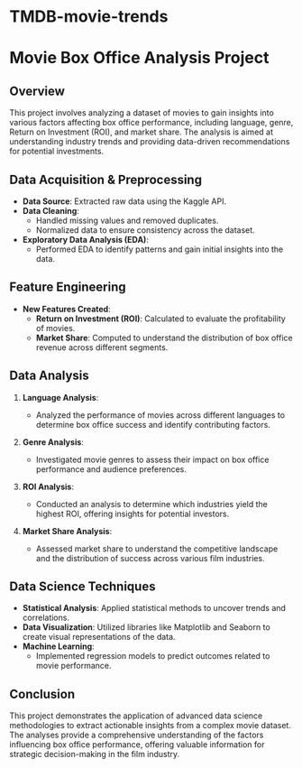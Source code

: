 # TMDB-movie-trends
# Movie Box Office Analysis Project

## Overview
This project involves analyzing a dataset of movies to gain insights into various factors affecting box office performance, including language, genre, Return on Investment (ROI), and market share. The analysis is aimed at understanding industry trends and providing data-driven recommendations for potential investments.

## Data Acquisition & Preprocessing
- **Data Source**: Extracted raw data using the Kaggle API.
- **Data Cleaning**: 
  - Handled missing values and removed duplicates.
  - Normalized data to ensure consistency across the dataset.
- **Exploratory Data Analysis (EDA)**:
  - Performed EDA to identify patterns and gain initial insights into the data.

## Feature Engineering
- **New Features Created**:
  - **Return on Investment (ROI)**: Calculated to evaluate the profitability of movies.
  - **Market Share**: Computed to understand the distribution of box office revenue across different segments.

## Data Analysis
1. **Language Analysis**:
   - Analyzed the performance of movies across different languages to determine box office success and identify contributing factors.
   
2. **Genre Analysis**:
   - Investigated movie genres to assess their impact on box office performance and audience preferences.

3. **ROI Analysis**:
   - Conducted an analysis to determine which industries yield the highest ROI, offering insights for potential investors.

4. **Market Share Analysis**:
   - Assessed market share to understand the competitive landscape and the distribution of success across various film industries.

## Data Science Techniques
- **Statistical Analysis**: Applied statistical methods to uncover trends and correlations.
- **Data Visualization**: Utilized libraries like Matplotlib and Seaborn to create visual representations of the data.
- **Machine Learning**:
  - Implemented regression models to predict outcomes related to movie performance.

## Conclusion
This project demonstrates the application of advanced data science methodologies to extract actionable insights from a complex movie dataset. The analyses provide a comprehensive understanding of the factors influencing box office performance, offering valuable information for strategic decision-making in the film industry.

